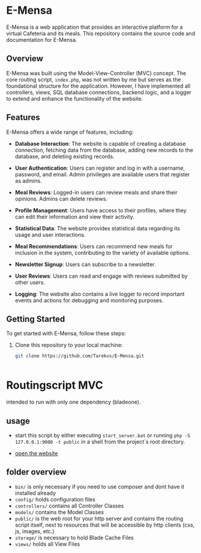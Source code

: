 # E-Mensa

E-Mensa is a web application that provides an interactive platform for a virtual Cafeteria and its meals. This repository contains the source code and documentation for E-Mensa.

## Overview

E-Mensa was built using the Model-View-Controller (MVC) concept. The core routing script, `index.php`, was not written by me but serves as the foundational structure for the application. However, I have implemented all controllers, views, SQL database connections, backend logic, and a logger to extend and enhance the functionality of the website.

## Features

E-Mensa offers a wide range of features, including:

- **Database Interaction**: The website is capable of creating a database connection, fetching data from the database, adding new records to the database, and deleting existing records.

- **User Authentication**: Users can register and log in with a username, password, and email. Admin privileges are available users that register as admins.

- **Meal Reviews**: Logged-in users can review meals and share their opinions. Admins can delete reviews.

- **Profile Management**: Users have access to their profiles, where they can edit their information and view their activity.

- **Statistical Data**: The website provides statistical data regarding its usage and user interactions.

- **Meal Recommendations**: Users can recommend new meals for inclusion in the system, contributing to the variety of available options.

- **Newsletter Signup**: Users can subscribe to a newsletter.

- **User Reviews**: Users can read and engage with reviews submitted by other users.

- **Logging**: The website also contains a live logger to record important events and actions for debugging and monitoring purposes.

## Getting Started

To get started with E-Mensa, follow these steps:

1. Clone this repository to your local machine:
   ```bash
   git clone https://github.com/Tarekvs/E-Mensa.git



# Routingscript MVC

intended to run with only one dependency (bladeone).

## usage

* start this script by either executing `start_server.bat` or running `php -S 127.0.0.1:9000 -t public` in a shell from the project´s root directory.

* [open the website](http://127.0.0.1:9000/)

## folder overview

* `bin/` is only necessary if you need to use composer and dont have it installed already
* `config/` holds configuration files
* `controllers/` contains all Controller Classes
* `models/` contains the Model Classes
* `public/` is the web root for your http server and contains the routing script itself, next to resources that will be accessible by http clients (css, js, images, etc.)
* `storage/` is necessary to hold Blade Cache Files  
* `views/` holds all View Files
